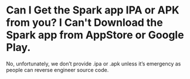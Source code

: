# Can I Get the Spark app IPA or APK from you? I Can't Download the Spark app from AppStore or Google Play.

No, unfortunately, we don’t provide .ipa or .apk unless it’s emergency as people can reverse engineer source code.